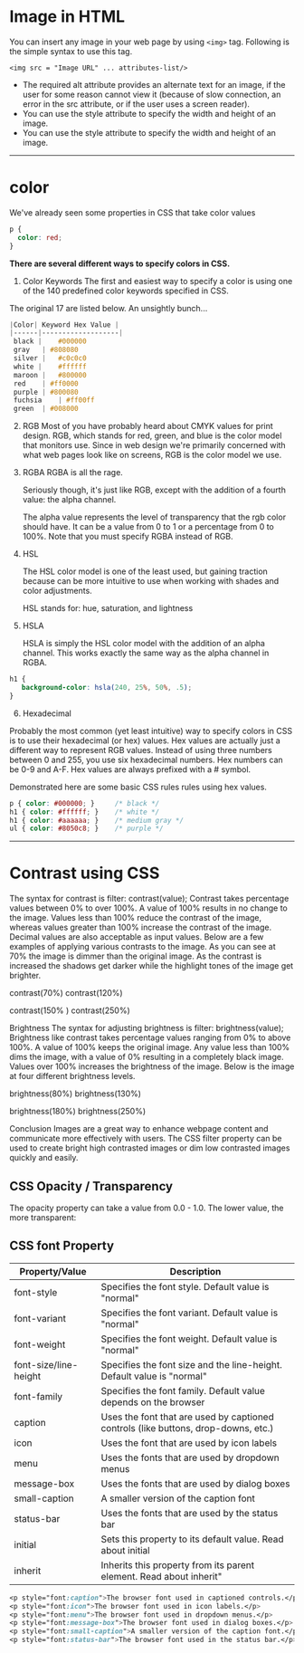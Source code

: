 # Image in HTML

You can insert any image in your web page by using ```<img>``` tag. Following is the simple syntax to use this tag.

```<img src = "Image URL" ... attributes-list/>```
* The required alt attribute provides an alternate text for an image, if the user for some reason cannot view it (because of slow connection, an error in the src attribute, or if the user uses a screen reader).
* You can use the style attribute to specify the width and height of an image.
* You can use the style attribute to specify the width and height of an image.

--------------------
# color
We've already seen some properties in CSS that take color values
```css
p {
  color: red;
}
```
**There are several different ways to specify colors in CSS.**

1. Color Keywords
The first and easiest way to specify a color is using one of the 140 predefined color keywords specified in CSS.

The original 17 are listed below. An unsightly bunch...
```css
|Color|	Keyword	Hex Value |
|------|-------------------|
 black |	#000000
 gray	| #808080
 silver |	#c0c0c0
 white |	#ffffff
 maroon |	#800000
 red	| #ff0000
 purple	| #800080
 fuchsia	| #ff00ff
 green	| #008000
 ```


2. RGB
Most of you have probably heard about CMYK values for print design. RGB, which stands for red, green, and blue is the color model that monitors use. Since in web design we're primarily concerned with what web pages look like on screens, RGB is the color model we use.

3. RGBA
RGBA is all the rage.

    Seriously though, it's just like RGB, except with the addition of a fourth value: the alpha channel.

    The alpha value represents the level of transparency that the rgb color should have. It can be a value from 0 to 1 or a percentage from 0 to 100%. Note that you must specify RGBA instead of RGB.

4. HSL

    The HSL color model is one of the least used, but gaining traction because can be more intuitive to use when working with shades and color adjustments.

    HSL stands for: hue, saturation, and lightness

5. HSLA

    HSLA is simply the HSL color model with the addition of an alpha channel. This works exactly the same way as the alpha channel in RGBA.
```css
h1 {
   background-color: hsla(240, 25%, 50%, .5);
}
```

6. Hexadecimal

Probably the most common (yet least intuitive) way to specify colors in CSS is to use their hexadecimal (or hex) values. Hex values are actually just a different way to represent RGB values. Instead of using three numbers between 0 and 255, you use six hexadecimal numbers. Hex numbers can be 0-9 and A-F. Hex values are always prefixed with a # symbol.

Demonstrated here are some basic CSS rules rules using hex values.
```css
p { color: #000000; }     /* black */
h1 { color: #ffffff; }    /* white */
h1 { color: #aaaaaa; }    /* medium gray */
ul { color: #8050c8; }    /* purple */
```
------------------
# Contrast using CSS

The syntax for contrast is filter: contrast(value); Contrast takes percentage values between 0% to over 100%. A value of 100% results in no change to the image. Values less than 100% reduce the contrast of the image, whereas values greater than 100% increase the contrast of the image. Decimal values are also acceptable as input values. Below are a few examples of applying various contrasts to the image. As you can see at 70% the image is dimmer than the original image. As the contrast is increased the shadows get darker while the highlight tones of the image get brighter.

contrast(70%)                                        contrast(120%)

contrast(150% )                                       contrast(250%)

Brightness
The syntax for adjusting brightness is filter: brightness(value); Brightness like contrast takes percentage values ranging from 0% to above 100%. A value of 100% keeps the original image. Any value less than 100% dims the image, with a value of 0% resulting in a completely black image. Values over 100% increases the brightness of the image. Below is the image at four different brightness levels.

brightness(80%)                                       brightness(130%)

brightness(180%)                                   brightness(250%)

Conclusion
Images are a great way to enhance webpage content and communicate more effectively with users.  The CSS filter property can be used to create bright high contrasted images or dim low contrasted images quickly and easily.

## CSS Opacity / Transparency


The opacity property can take a value from 0.0 - 1.0. The lower value, the more transparent:

## CSS font Property
|Property/Value|Description|
|--------------|-----------|
|font-style |	Specifies the font style. Default value is "normal"|
|font-variant |	Specifies the font variant. Default value is "normal"|
|font-weight |	Specifies the font weight. Default value is "normal"|
|font-size/line-height	| Specifies the font size and the line-height. Default value is "normal"|
|font-family |	Specifies the font family. Default value depends on the browser|
|caption |	Uses the font that are used by captioned controls (like buttons, drop-downs, etc.)|
|icon |	Uses the font that are used by icon labels|
|menu |	Uses the fonts that are used by dropdown menus|
|message-box |	Uses the fonts that are used by dialog boxes|
|small-caption |	A smaller version of the caption font|
|status-bar |	Uses the fonts that are used by the status bar|
|initial |	Sets this property to its default value. Read about initial|
|inherit |	Inherits this property from its parent element. Read about inherit"|

```css
<p style="font:caption">The browser font used in captioned controls.</p>
<p style="font:icon">The browser font used in icon labels.</p>
<p style="font:menu">The browser font used in dropdown menus.</p>
<p style="font:message-box">The browser font used in dialog boxes.</p>
<p style="font:small-caption">A smaller version of the caption font.</p>
<p style="font:status-bar">The browser font used in the status bar.</p>
```

